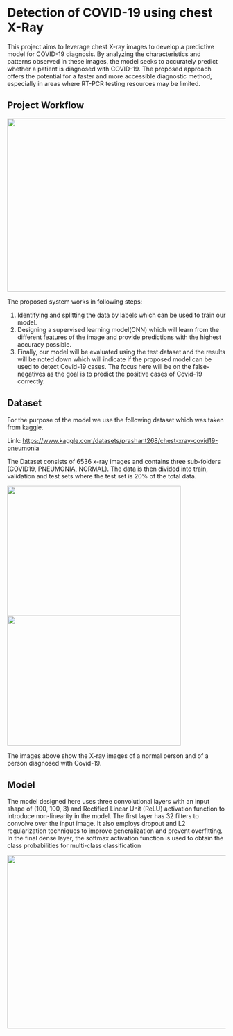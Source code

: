 # Detection of COVID-19 using chest X-Ray

This project aims to leverage chest X-ray images to develop a predictive model for COVID-19
diagnosis. By analyzing the characteristics and patterns observed in these images, the model
seeks to accurately predict whether a patient is diagnosed with COVID-19. The proposed
approach offers the potential for a faster and more accessible diagnostic method, especially in
areas where RT-PCR testing resources may be limited.
  
## Project Workflow
   
<img src="https://github.com/ACM40960/project-SidBagwe98/assets/134402582/bc2ca92f-cde5-4e02-9ffa-8b46b48beb3c" width="800" height="400" >

The proposed system works in following steps:

1) Identifying and splitting the data by labels which can be used to train our model.
2) Designing a supervised learning model(CNN) which will learn from the different features of the image and provide predictions with the highest accuracy possible.
3) Finally, our model will be evaluated using the test dataset and the results will be noted down which will indicate if the proposed model can be used
   to detect Covid-19 cases. The focus here will be on the false-negatives as the goal is to predict the positive cases of Covid-19 correctly.

## Dataset 

For the purpose of the model we use the following dataset which was taken from kaggle.

Link: https://www.kaggle.com/datasets/prashant268/chest-xray-covid19-pneumonia

The Dataset consists of 6536 x-ray images and contains three sub-folders
(COVID19, PNEUMONIA, NORMAL). The data is then divided into train, validation and test sets where the test set is 20% of the total data.

<img src="https://github.com/ACM40960/project-SidBagwe98/assets/134402582/56bc077e-4a71-4969-8433-b8c27b65a1e9" width="400" height="300">   <img src="https://github.com/ACM40960/project-SidBagwe98/assets/134402582/9aacff4f-b02d-4dcf-8a74-5f4530ea0a8a" width="400" height="300">

The images above show the X-ray images of a normal person and of a person diagnosed with Covid-19.

## Model

The model designed here uses three convolutional layers with an input shape of (100, 100, 3) and Rectified Linear Unit (ReLU) activation function to introduce
non-linearity in the model. The first layer has 32 filters to convolve over the input image. It also employs dropout and L2 regularization techniques to improve generalization and prevent overfitting. In the final dense layer, the softmax activation function is used to obtain the class probabilities for multi-class classification

<img src="https://github.com/ACM40960/project-SidBagwe98/assets/134402582/5218e838-c526-4c42-aa91-5b5177711971" width="800" height="400">

